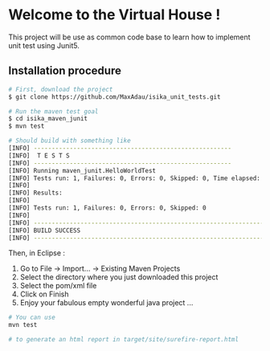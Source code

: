# Welcome to the Virtual House !

This project will be use as common code base to learn how to implement unit test using Junit5.

## Installation procedure

```bash
# First, download the project
$ git clone https://github.com/MaxAdau/isika_unit_tests.git

# Run the maven test goal
$ cd isika_maven_junit
$ mvn test

# Should build with something like
[INFO] -------------------------------------------------------
[INFO]  T E S T S
[INFO] -------------------------------------------------------
[INFO] Running maven_junit.HelloWorldTest
[INFO] Tests run: 1, Failures: 0, Errors: 0, Skipped: 0, Time elapsed: 0.019 s - in maven_junit.HelloWorldTest
[INFO]
[INFO] Results:
[INFO]
[INFO] Tests run: 1, Failures: 0, Errors: 0, Skipped: 0
[INFO]
[INFO] ------------------------------------------------------------------------
[INFO] BUILD SUCCESS
[INFO] ------------------------------------------------------------------------
```

Then, in Eclipse :
1. Go to File -> Import... -> Existing Maven Projects
1. Select the directory where you just downloaded this project
1. Select the pom/xml file
1. Click on Finish
1. Enjoy your fabulous empty wonderful java project ...


 
```bash
# You can use
mvn test

# to generate an html report in target/site/surefire-report.html
```

